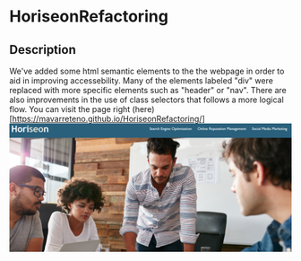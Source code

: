 # HoriseonRefactoring

## Description

We've added some html semantic elements to the the webpage in order to aid in improving accessebility. Many of the elements labeled "div" were replaced with more specific elements such as "header" or "nav".
There are also improvements in the use of class selectors that follows a more logical flow. You can visit the page right (here)[https://mavarreteno.github.io/HoriseonRefactoring/]
![screenshot](./assets/images/screenshot.png)
